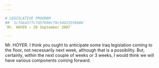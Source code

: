 ```yaml
---
---

# LEGISLATIVE PROGRAM
## `1cfdea5f7c7d5fb90c79c3dd1355968b`
`Mr. HOYER — 20 September 2007`

---
```



Mr. HOYER. I think you ought to anticipate some Iraq legislation 
coming to the floor, not necessarily next week, although that is a 
possibility. But, certainly, within the next couple of weeks or 3 
weeks, I would think we will have various components coming forward.